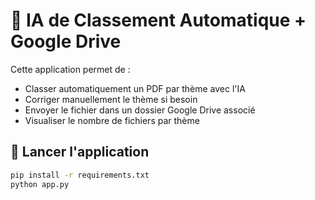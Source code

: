 # 📂 IA de Classement Automatique + Google Drive

Cette application permet de :

- Classer automatiquement un PDF par thème avec l'IA
- Corriger manuellement le thème si besoin
- Envoyer le fichier dans un dossier Google Drive associé
- Visualiser le nombre de fichiers par thème

## 🚀 Lancer l'application

```bash
pip install -r requirements.txt
python app.py
